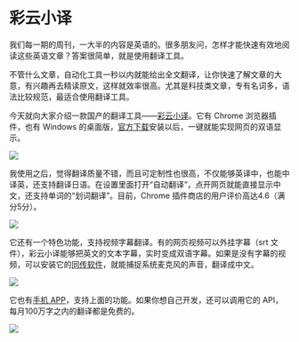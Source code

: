 # 彩云小译

我们每一期的周刊，一大半的内容是英语的。很多朋友问，怎样才能快速有效地阅读这些英语文章？答案很简单，就是使用翻译工具。

不管什么文章，自动化工具一秒以内就能给出全文翻译，让你快速了解文章的大意，有兴趣再去精读原文，这样就效率很高。尤其是科技类文章，专有名词多，语法比较规范，最适合使用翻译工具。

今天就向大家介绍一款国产的翻译工具——[彩云小译](https://fanyi.caiyunapp.com/#/web)。它有 Chrome 浏览器插件，也有 Windows 的桌面版，[官方下载](https://fanyi.caiyunapp.com/#/web)安装以后，一键就能实现网页的双语显示。

![](https://www.wangbase.com/blogimg/asset/201912/bg2019121505.jpg)

我使用之后，觉得翻译质量不错，而且可定制性也很高，不仅能够英译中，也能中译英，还支持翻译日语。在设置里面打开“自动翻译”，点开网页就能直接显示中文，还支持单词的“划词翻译”。目前，Chrome 插件商店的用户评价高达4.6（满分5分）。

![](https://www.wangbase.com/blogimg/asset/201912/bg2019121506.jpg)

它还有一个特色功能，支持视频字幕翻译。有的网页视频可以外挂字幕（srt 文件），彩云小译能够把英文的文本字幕，实时变成双语字幕。如果是没有字幕的视频，可以安装它的[同传软件](https://www.caiyunapp.com/interpretation/)，就能捕捉系统麦克风的声音，翻译成中文。

![](https://www.wangbase.com/blogimg/asset/201912/bg2019121507.jpg)

它也有[手机 APP](https://fanyi.caiyunapp.com/#/app)，支持上面的功能。如果你想自己开发，还可以调用它的 API，每月100万字之内的翻译都是免费的。

![](https://www.wangbase.com/blogimg/asset/201912/bg2019121508.jpg)
